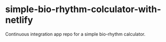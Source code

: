 # simple-bio-rhythm-colculator-with-netlify
Continuous integration app repo for a simple bio-rhythm calculator.
